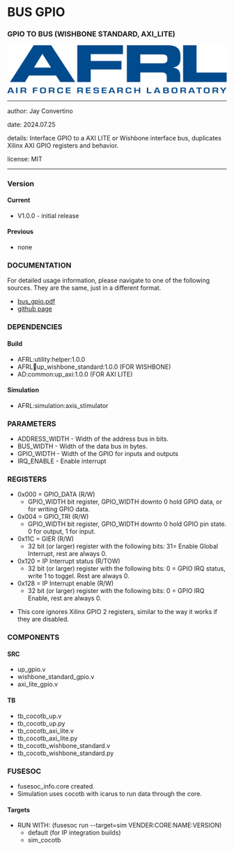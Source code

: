 # BUS GPIO
### GPIO TO BUS (WISHBONE STANDARD, AXI_LITE)

![image](docs/manual/img/AFRL.png)

---

   author: Jay Convertino   
   
   date: 2024.07.25
   
   details: Interface GPIO to a AXI LITE or Wishbone interface bus, duplicates Xilinx AXI GPIO registers and behavior.
   
   license: MIT   
   
---

### Version
#### Current
  - V1.0.0 - initial release

#### Previous
  - none

### DOCUMENTATION
  For detailed usage information, please navigate to one of the following sources. They are the same, just in a different format.

  - [bus_gpio.pdf](docs/manual/bus_gpio.pdf)
  - [github page](https://johnathan-convertino-afrl.github.io/bus_gpio/)

### DEPENDENCIES
#### Build
  - AFRL:utility:helper:1.0.0
  - AFRL:bus:up_wishbone_standard:1.0.0 (FOR WISHBONE)
  - AD:common:up_axi:1.0.0 (FOR AXI LITE)
  
#### Simulation
  - AFRL:simulation:axis_stimulator

### PARAMETERS

 *   ADDRESS_WIDTH   - Width of the address bus in bits.
 *   BUS_WIDTH       - Width of the data bus in bytes.
 *   GPIO_WIDTH      - Width of the GPIO for inputs and outputs
 *   IRQ_ENABLE      - Enable interrupt

### REGISTERS

  - 0x000 = GPIO_DATA (R/W)
    * GPIO_WIDTH bit register, GPIO_WIDTH downto 0 hold GPIO data, or for writing GPIO data.
  - 0x004 = GPIO_TRI (R/W)
    * GPIO_WIDTH bit register, GPIO_WIDTH downto 0 hold GPIO pin state. 0 for output, 1 for input.
  - 0x11C = GIER (R/W)
    * 32 bit (or larger) register with the following bits: 31= Enable Global Interrupt, rest are always 0.
  - 0x120 = IP Interrupt status (R/TOW)
    * 32 bit (or larger) register with the following bits: 0 = GPIO IRQ status, write 1 to toggel. Rest are always 0.
  - 0x128 = IP Interrupt enable (R/W)
    * 32 bit (or larger) register with the following bits: 0 = GPIO IRQ Enable, rest are always 0.

* This core ignores Xilinx GPIO 2 registers, similar to the way it works if they are disabled.

### COMPONENTS
#### SRC

* up_gpio.v
* wishbone_standard_gpio.v
* axi_lite_gpio.v
  
#### TB

* tb_cocotb_up.v
* tb_cocotb_up.py
* tb_cocotb_axi_lite.v
* tb_cocotb_axi_lite.py
* tb_cocotb_wishbone_standard.v
* tb_cocotb_wishbone_standard.py

### FUSESOC

* fusesoc_info.core created.
* Simulation uses cocotb with icarus to run data through the core.

#### Targets

* RUN WITH: (fusesoc run --target=sim VENDER:CORE:NAME:VERSION)
  - default (for IP integration builds)
  - sim_cocotb

